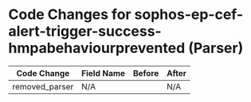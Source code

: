 # Code Changes for sophos-ep-cef-alert-trigger-success-hmpabehaviourprevented (Parser)

| Code Change | Field Name | Before | After |
|-------------|------------|--------|-------|
| removed_parser | N/A |  | N/A |